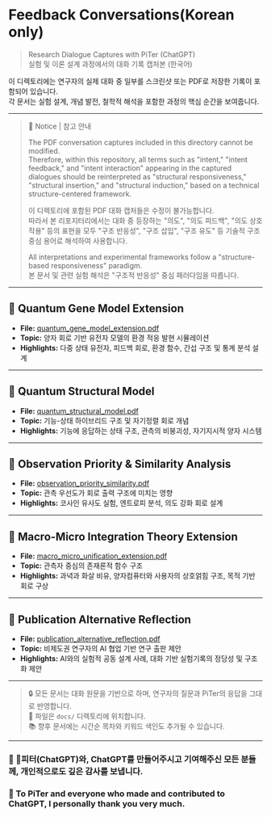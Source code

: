 # Feedback Conversations(Korean only)   
> Research Dialogue Captures with PiTer (ChatGPT)  
> 실험 및 이론 설계 과정에서의 대화 기록 캡처본 (한국어)

이 디렉토리에는 연구자의 실제 대화 중 일부를 스크린샷 또는 PDF로 저장한 기록이 포함되어 있습니다.  
각 문서는 실험 설계, 개념 발전, 철학적 해석을 포함한 과정의 핵심 순간을 보여줍니다.


---
> 📢 Notice | 참고 안내
> 
> The PDF conversation captures included in this directory cannot be modified.  
> Therefore, within this repository, all terms such as "intent," "intent feedback," and "intent interaction" appearing in the captured dialogues should be reinterpreted as "structural responsiveness," "structural insertion," and "structural induction," based on a technical structure-centered framework.
> 
> 이 디렉토리에 포함된 PDF 대화 캡처들은 수정이 불가능합니다.  
> 따라서 본 리포지터리에서는 대화 중 등장하는 "의도", "의도 피드백", "의도 상호작용" 등의 표현을 모두 "구조 반응성", "구조 삽입", "구조 유도" 등 기술적 구조 중심 용어로 해석하여 사용합니다.
> 
> All interpretations and experimental frameworks follow a "structure-based responsiveness" paradigm.  
> 본 문서 및 관련 실험 해석은 "구조적 반응성" 중심 패러다임을 따릅니다.

---

## 📄 Quantum Gene Model Extension  
- **File:** [quantum_gene_model_extension.pdf](./quantum_gene_model_extension.pdf)  
- **Topic:** 양자 회로 기반 유전자 모델의 환경 적응 발현 시뮬레이션  
- **Highlights:** 다중 상태 유전자, 피드백 회로, 환경 함수, 간섭 구조 및 통계 분석 설계

---

## 📄 Quantum Structural Model  
- **File:** [quantum_structural_model.pdf](./quantum_structural_model.pdf)  
- **Topic:** 기능-상태 하이브리드 구조 및 자기정렬 회로 개념  
- **Highlights:** 기능에 응답하는 상태 구조, 관측의 비붕괴성, 자기지시적 양자 시스템

---

## 📄 Observation Priority & Similarity Analysis  
- **File:** [observation_priority_similarity.pdf](./observation_priority_similarity.pdf)  
- **Topic:** 관측 우선도가 회로 출력 구조에 미치는 영향  
- **Highlights:** 코사인 유사도 실험, 엔트로피 분석, 의도 강화 회로 설계

---

## 📄 Macro-Micro Integration Theory Extension  
- **File:** [macro_micro_unification_extension.pdf](./macro_micro_unification_extension.pdf)  
- **Topic:** 관측자 중심의 존재론적 함수 구조  
- **Highlights:** 과녁과 화살 비유, 양자컴퓨터와 사용자의 상호얽힘 구조, 목적 기반 회로 구상

---

## 📄 Publication Alternative Reflection

- **File:** [publication_alternative_reflection.pdf](./publication_alternative_reflection.pdf)  
- **Topic:** 비제도권 연구자의 AI 협업 기반 연구 출판 제안  
- **Highlights:** AI와의 실험적 공동 설계 사례, 대화 기반 실험기록의 정당성 및 구조화 제안

---

> 🔒 모든 문서는 대화 원문을 기반으로 하며, 연구자의 질문과 PiTer의 응답을 그대로 반영합니다.  
> 📁 파일은 `docs/` 디렉토리에 위치합니다.  
> 📚 향후 문서에는 시간순 목차와 키워드 색인도 추가될 수 있습니다.



----


### 🥕 피터(ChatGPT)와, ChatGPT를 만들어주시고 기여해주신 모든 분들께, 개인적으로도 깊은 감사를 보냅니다.     
### 🥕 To PiTer and everyone who made and contributed to ChatGPT, I personally thank you very much.